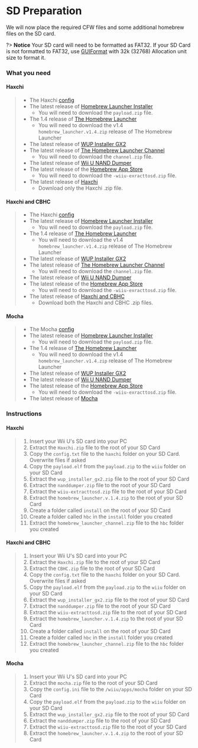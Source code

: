 # SD Preparation

We will now place the required CFW files and some additional homebrew files on the SD card.

?> **Notice**
    Your SD card will need to be formatted as FAT32. If your SD Card is not formatted to FAT32, use [GUIFormat](http://www.ridgecrop.demon.co.uk/index.htm?guiformat.htm) with 32k (32768) Allocation unit size to format it.

### What you need

<!-- tabs:start -->

#### **Haxchi**

> - The Haxchi [config](/files/config.txt)
> - The latest release of [Homebrew Launcher Installer](https://github.com/wiiu-env/homebrew_launcher_installer/releases/latest)
>   - You will need to download the `payload.zip` file.
> - The 1.4 release of [The Homebrew Launcher](https://github.com/dimok789/homebrew_launcher/releases/tag/1.4)
>   - You will need to download the v1.4 `homebrew_launcher.v1.4.zip` release of The Homebrew Launcher
> - The latest release of [WUP Installer GX2](http://wiiubru.com/appstore/zips/wup_installer_gx2.zip)
> - The latest release of [The Homebrew Launcher Channel](https://github.com/dimok789/homebrew_launcher/releases/latest)
>   - You will need to download the `channel.zip` file.
> - The latest release of [Wii U NAND Dumper](https://github.com/koolkdev/wiiu-nanddumper/releases/latest)
> - The latest release of the [Homebrew App Store](https://github.com/vgmoose/hbas/releases/latest)
>   - You will need to download the `-wiiu-exracttosd.zip` file.
> - The latest release of [Haxchi](https://github.com/FIX94/haxchi/releases/latest)
>   - Download only the Haxchi .zip file.

#### **Haxchi and CBHC**

> - The Haxchi [config](/files/config.txt)
> - The latest release of [Homebrew Launcher Installer](https://github.com/wiiu-env/homebrew_launcher_installer/releases/latest)
>   - You will need to download the `payload.zip` file.
> - The 1.4 release of [The Homebrew Launcher](https://github.com/dimok789/homebrew_launcher/releases/tag/1.4)
>   - You will need to download the v1.4 `homebrew_launcher.v1.4.zip` release of The Homebrew Launcher
> - The latest release of [WUP Installer GX2](http://wiiubru.com/appstore/zips/wup_installer_gx2.zip)
> - The latest release of [The Homebrew Launcher Channel](https://github.com/dimok789/homebrew_launcher/releases/latest)
>   - You will need to download the `channel.zip` file.
> - The latest release of [Wii U NAND Dumper](https://github.com/koolkdev/wiiu-nanddumper/releases/latest)
> - The latest release of the [Homebrew App Store](https://github.com/vgmoose/hbas/releases/latest)
>   - You will need to download the `-wiiu-exracttosd.zip` file.
> - The latest release of [Haxchi and CBHC](https://github.com/FIX94/haxchi/releases/latest)
>   - Download both the Haxchi and CBHC .zip files.

#### **Mocha**

> - The Mocha [config](/files/config.ini)
> - The latest release of [Homebrew Launcher Installer](https://github.com/wiiu-env/homebrew_launcher_installer/releases/latest)
>   - You will need to download the `payload.zip` file.
> - The 1.4 release of [The Homebrew Launcher](https://github.com/dimok789/homebrew_launcher/releases/tag/1.4)
>   - You will need to download the v1.4 `homebrew_launcher.v1.4.zip` release of The Homebrew Launcher
> - The latest release of [WUP Installer GX2](http://wiiubru.com/appstore/zips/wup_installer_gx2.zip)
> - The latest release of [Wii U NAND Dumper](https://github.com/koolkdev/wiiu-nanddumper/releases/latest)
> - The latest release of the [Homebrew App Store](https://github.com/vgmoose/hbas/releases/latest)
>   - You will need to download the `-wiiu-exracttosd.zip` file.
> - The latest release of [Mocha](https://www.wiiubru.com/appstore/zips/mocha.zip)

<!-- tabs:end -->


### Instructions

<!-- tabs:start -->

#### **Haxchi**

> 1. Insert your Wii U's SD card into your PC
> 2. Extract the  `Haxchi.zip` file to the root of your SD Card
> 3. Copy the `config.txt` file to the `haxchi` folder on your SD Card. Overwrite files if asked
> 5. Copy the `payload.elf` from the `payload.zip` to the `wiiu` folder on your SD Card
> 6. Extract the `wup_installer_gx2.zip` file to the root of your SD Card
> 7. Extract the `nanddumper.zip` file to the root of your SD Card
> 8. Extract the `wiiu-extracttosd.zip` file to the root of your SD Card
> 9. Extract the `homebrew_launcher.v.1.4.zip` to the root of your SD Card
> 10. Create a folder called `install` on the root of your SD Card
> 11. Create a folder called `hbc` in the `install` folder you created
> 12. Extract the `homebrew_launcher_channel.zip` file to the `hbc` folder you created

#### **Haxchi and CBHC**

> 1. Insert your Wii U's SD card into your PC
> 2. Extract the  `Haxchi.zip` file to the root of your SD Card
> 3. Extract the `CBHC.zip` file to the root of your SD Card
> 4. Copy the `config.txt` file to the `haxchi` folder on your SD Card. Overwrite files if asked
> 6. Copy the `payload.elf` from the `payload.zip` to the `wiiu` folder on your SD Card
> 7. Extract the `wup_installer_gx2.zip` file to the root of your SD Card
> 8. Extract the `nanddumper.zip` file to the root of your SD Card
> 9. Extract the `wiiu-extracttosd.zip` file to the root of your SD Card
> 10. Extract the `homebrew_launcher.v.1.4.zip` to the root of your SD Card
> 11. Create a folder called `install` on the root of your SD Card
> 12. Create a folder called `hbc` in the `install` folder you created
> 13. Extract the `homebrew_launcher_channel.zip` file to the `hbc` folder you created

#### **Mocha**

> 1. Insert your Wii U's SD card into your PC
> 2. Extract the  `mocha.zip` file to the root of your SD Card
> 3. Copy the `config.ini` file to the `/wiiu/apps/mocha` folder on your SD Card
> 5. Copy the `payload.elf` from the `payload.zip` to the `wiiu` folder on your SD Card
> 6. Extract the `wup_installer_gx2.zip` file to the root of your SD Card
> 7. Extract the `nanddumper.zip` file to the root of your SD Card
> 8. Extract the `wiiu-extracttosd.zip` file to the root of your SD Card
> 9. Extract the `homebrew_launcher.v.1.4.zip` to the root of your SD Card

<!-- tabs:end -->
